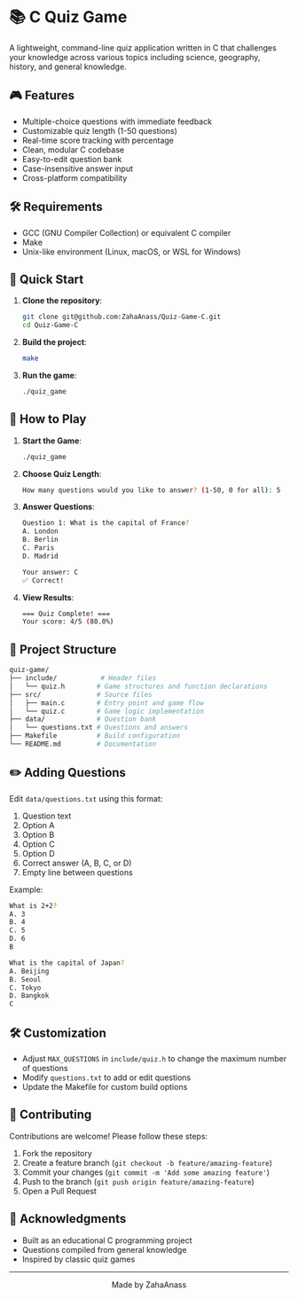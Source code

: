 # 📚 C Quiz Game

A lightweight, command-line quiz application written in C that challenges your knowledge across various topics including science, geography, history, and general knowledge.

## 🎮 Features

- Multiple-choice questions with immediate feedback
- Customizable quiz length (1-50 questions)
- Real-time score tracking with percentage
- Clean, modular C codebase
- Easy-to-edit question bank
- Case-insensitive answer input
- Cross-platform compatibility

## 🛠️ Requirements

- GCC (GNU Compiler Collection) or equivalent C compiler
- Make
- Unix-like environment (Linux, macOS, or WSL for Windows)

## 🚀 Quick Start

1. **Clone the repository**:

   ```bash
   git clone git@github.com:ZahaAnass/Quiz-Game-C.git
   cd Quiz-Game-C
   ```

2. **Build the project**:

   ```bash
   make
   ```

3. **Run the game**:

   ```bash
   ./quiz_game
   ```

## 🎯 How to Play

1. **Start the Game**:

   ```bash
   ./quiz_game
   ```

2. **Choose Quiz Length**:

   ```bash
   How many questions would you like to answer? (1-50, 0 for all): 5
   ```

3. **Answer Questions**:

   ```bash
   Question 1: What is the capital of France?
   A. London
   B. Berlin
   C. Paris
   D. Madrid

   Your answer: C
   ✅ Correct!
   ```

4. **View Results**:

   ```bash
   === Quiz Complete! ===
   Your score: 4/5 (80.0%)
   ```

## 📂 Project Structure

```bash
quiz-game/
├── include/           # Header files
│   └── quiz.h        # Game structures and function declarations
├── src/              # Source files
│   ├── main.c        # Entry point and game flow
│   └── quiz.c        # Game logic implementation
├── data/             # Question bank
│   └── questions.txt # Questions and answers
├── Makefile          # Build configuration
└── README.md         # Documentation
```

## ✏️ Adding Questions

Edit `data/questions.txt` using this format:

1. Question text
2. Option A
3. Option B
4. Option C
5. Option D
6. Correct answer (A, B, C, or D)
7. Empty line between questions

Example:

```bash
What is 2+2?
A. 3
B. 4
C. 5
D. 6
B

What is the capital of Japan?
A. Beijing
B. Seoul
C. Tokyo
D. Bangkok
C
```

## 🛠️ Customization

- Adjust `MAX_QUESTIONS` in `include/quiz.h` to change the maximum number of questions
- Modify `questions.txt` to add or edit questions
- Update the Makefile for custom build options

## 🤝 Contributing

Contributions are welcome! Please follow these steps:

1. Fork the repository
2. Create a feature branch (`git checkout -b feature/amazing-feature`)
3. Commit your changes (`git commit -m 'Add some amazing feature'`)
4. Push to the branch (`git push origin feature/amazing-feature`)
5. Open a Pull Request

## 🙏 Acknowledgments

- Built as an educational C programming project
- Questions compiled from general knowledge
- Inspired by classic quiz games

---

<div align="center">
Made by ZahaAnass
</div>
